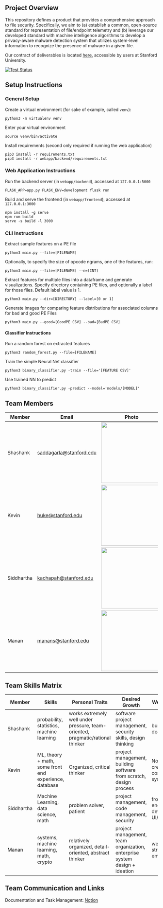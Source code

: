 ## Project Overview 

This repository defines a product that provides a comprehensive approach to file security. Specifically, we aim to (a) establish a common, open-source standard for representation of file/endpoint telemetry and (b) leverage our developed standard with machine intelligence algorithms to develop a privacy-aware malware detection system that utilizes system-level information to recognize the presence of malware in a given file. 

Our contract of deliverables is located [here](https://docs.google.com/document/d/1x79gHbuoKGvZvkuhERIpmIIyGHzA0i0xnWqlJ6Eegs0/edit?usp=sharing), accessible by users at Stanford University.

[![Test Status](https://github.com/cs210/vmware/actions/workflows/ci.yml/badge.svg)](https://github.com/cs210/vmware/actions/workflows/ci.yml)

## Setup Instructions

### General Setup

Create a virtual environment (for sake of example, called `venv`):
```
python3 -m virtualenv venv
```
Enter your virtual environment
```
source venv/bin/activate
```
Install requirements (second only required if running the web application)
```
pip3 install -r requirements.txt
pip3 install -r webapp/backend/requirements.txt
```

### Web Application Instructions

Run the backend server (in `webapp/backend`), accessed at `127.0.0.1:5000`
```
FLASK_APP=app.py FLASK_ENV=development flask run
```
Build and serve the frontend (in `webapp/frontend`), accessed at `127.0.0.1:3000`
```
npm install -g serve
npm run build
serve -s build -l 3000
```
### CLI Instructions

Extract sample features on a PE file
```
python3 main.py --file=[FILENAME]
```
Optionally, to specify the size of opcode ngrams, one of the features, run:
```
python3 main.py --file=[FILENAME] --n=[INT]
```

Extract features for multiple files into a dataframe and generate visualizations.  Specify directory containing PE files, and optionally a label for those files.  Default label value is 1.
```
python3 main.py --dir=[DIRECTORY] --label=[0 or 1]
```

Generate images for comparing feature distributions for associated columns for bad and good PE Files
```
python3 main.py --good=[GoodPE CSV] --bad=[BadPE CSV]
```

#### Classifier Instructions

Run a random forest on extracted features
```
python3 random_forest.py --file=[FILENAME]
```

Train the simple Neural Net classifier
```
python3 binary_classifier.py -train --file='[FEATURE CSV]'
```

Use trained NN to predict
```
python3 binary_classifier.py -predict --model='models/[MODEL]'
```


## Team Members
 
Member | Email | Photo
--- | --- | ---
Shashank | saddagarla@stanford.edu | <img src="https://github.com/cs210/vmware/blob/master/photos/content.jpg?raw=false" width=200>
Kevin | huke@stanford.edu | <img src="https://github.com/cs210/vmware/blob/master/photos/kevin.JPG?raw=false" width=200>
Siddhartha | kachapah@stanford.edu | <img src="https://github.com/cs210/vmware/blob/master/photos/siddhartha3.jpg?raw=false" width=200>
Manan | manans@stanford.edu | <img src="https://github.com/cs210/vmware/blob/master/photos/manan.jpeg?raw=false" width=200>
 
## Team Skills Matrix
 
Member | Skills | Personal Traits | Desired Growth | Weaknesses
--- | --- | --- | --- | ---
Shashank | probability, statistics, machine learning | works extremely well under pressure, team-oriented, pragmatic/rational thinker | software project management, security skills, design thinking | bureaucracy, deadlines
Kevin | ML, theory + math, some front end experience, database | Organized, critical thinker | project management, building software from scratch, design process | Not very creative, computer systems
Siddhartha | Machine Learning, data science, math | problem solver, patient  | project management, code management, security | front end,web development, UI/UX
Manan | systems, machine learning, math, crypto | relatively organized, detail-oriented, abstract thinker | project management, team organization, enterprise system design + ideation | webdev, very structured environments

## Team Communication and Links

Documentation and Task Management: [Notion](https://www.notion.so/728d3fa25cd349bdbf0f3b30e6f20b36?v=1637bfece18c4260949885b5902fee8a)
